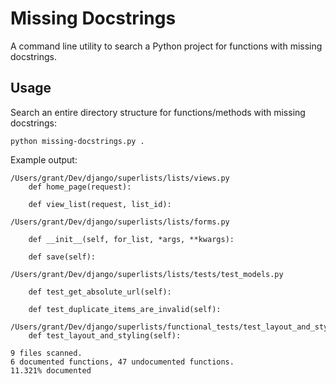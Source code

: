# Missing Docstrings

A command line utility to search a Python project for functions with missing docstrings.

## Usage

Search an entire directory structure for functions/methods with missing docstrings:

```
python missing-docstrings.py .
```

Example output:

```
/Users/grant/Dev/django/superlists/lists/views.py
    def home_page(request):

    def view_list(request, list_id):

/Users/grant/Dev/django/superlists/lists/forms.py

    def __init__(self, for_list, *args, **kwargs):

    def save(self):

/Users/grant/Dev/django/superlists/lists/tests/test_models.py

    def test_get_absolute_url(self):

    def test_duplicate_items_are_invalid(self):

/Users/grant/Dev/django/superlists/functional_tests/test_layout_and_styling.py
    def test_layout_and_styling(self):

9 files scanned.
6 documented functions, 47 undocumented functions.
11.321% documented
```

